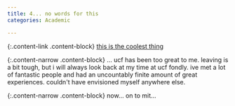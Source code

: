 ```yaml
---                                                                                                                                
title: 4... no words for this
categories: Academic

---
```


{:.content-link .content-block}
[this is the coolest thing](https://www.ucf.edu/news/from-playing-music-in-miami-to-studying-neuroscience-at-mit/)

{:.content-narrow .content-block}
... ucf has been too great to me. leaving is a bit tough, but i will always look back at my time at ucf fondly. ive met a lot of fantastic people and had an uncountably finite amount of great experiences. couldn't have envisioned myself anywhere else.

{:.content-narrow .content-block}
now... on to mit...

